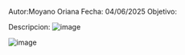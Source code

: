 Autor:Moyano Oriana
Fecha: 04/06/2025
Objetivo:


Descripcion:
![image](https://github.com/user-attachments/assets/ceee6b91-b88e-4993-b5b8-afff8db4d3e9)


![image](https://github.com/user-attachments/assets/2b159a87-012e-4c65-b35b-7652e14db54a)
